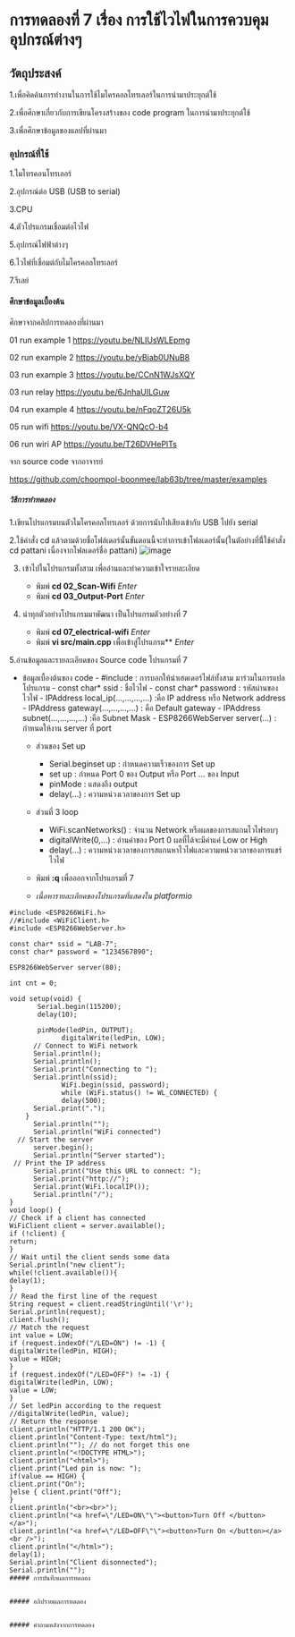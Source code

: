 # การทดลองที่ 7 เรื่อง การใช้ไวไฟในการควบคุมอุปกรณ์ต่างๆ
## วัตถุประสงค์

1.เพื่อคิดค้นการทำงานในการใช้ไมโครคอลโทรเลอร์ในการนำมาประยุกต์ใช้

2.เพื่อศึกษาเกี่ยวกับการเขียนโครงสร้างของ code program ในการนำมาประยุกต์ใช้

3.เพื่อศึกษาข้อมูลของแลปที่ผ่านมา

### อุปกรณ์ที่ใช้

1.ไมโทรคอนโทรเลอร์

2.อุปกรณ์ต่อ USB (USB to serial)

3.CPU

4.ตัวโปรแกรมเชื่อมต่อไวไฟ

5.อุปกรณ์ไฟฟ้าต่างๆ 

6.ไวไฟที่เชื่อมต่กับไมโครคอลโทรเลอร์

7.รีเลย์

#### ศึกษาข้อมูลเบื้องต้น
ศึกษาจากคลิปการทดลองที่ผ่านมา 

01 run example 1 https://youtu.be/NLIUsWLEpmg

02 run example 2 https://youtu.be/yBjab0UNuB8

03 run example 3 https://youtu.be/CCnN1WJsXQY

03 run relay https://youtu.be/6JnhaUILGuw

04 run example 4 https://youtu.be/nFqoZT26U5k

05 run wifi https://youtu.be/VX-QNQcO-b4

06 run wiri AP https://youtu.be/T26DVHePlTs

จาก source code จากอาจารย์

https://github.com/choompol-boonmee/lab63b/tree/master/examples


##### วิธีการทำทดลอง

1.เขียนโปรแกรมบนตัวไมโครคอลโทรเลอร์ ด้วยการนับไปเสียงเข้ากับ USB ไปยัง serial

2.ใช้คำสั่ง cd แล้วตามด้วยชื่อโฟล์เดอร์นั้นขั้นตอนนี้จะทำการเข้าโฟลเดอร์นั้น(ในตัอย่างที่นี่้ใช้คำสั่ง cd pattani เนื่องจากโฟลเดอร์ชื่อ pattani)
   ![image](https://user-images.githubusercontent.com/80880126/113139135-e7dd2180-9250-11eb-8a08-b60a4fa8d268.png)

3. เข้าไปในโปรแกรมทั้งสาม เพื่ออ่านและทำความเข้าใจรายละเอียด
	- พิมพ์ **cd 02_Scan-Wifi** *Enter*
	- พิมพ์ **cd 03_Output-Port** *Enter*
	
4. นำทุกตัวอย่างโปรแกรมมาพัฒนา  เป็นโปรแกรมตัวอย่างที่ 7 
	- พิมพ์ **cd 07_electrical-wifi** *Enter*
	- พิมพ์ **vi src/main.cpp** เพื่อเข้าสู่โปรแกรม** *Enter*

5.อ่านข้อมูลและรายละเอียดของ Source code โปรแกรมที่ 7
- ข้อมูลเบื้องต้นของ code
		- #include <name of header file> : การบอกให้นำเฮดเดอร์ไฟล์ทั้งสาม มาร่วมในการแปลโปรแกรม
		- const char* ssid : ชื่อไวไฟ
		- const char* password : รหัสผ่านของไวไฟ
		- IPAddress local_ip(...,...,...,...) :คือ IP address หรือ Network address
		- IPAddress gateway(...,...,...,...) : คือ Default gateway
		- IPAddress subnet(...,...,...,...) :คือ Subnet Mask
		- ESP8266WebServer server(...) : กำหนดให้งาน server ที่ port
	- ส่วนของ Set up
		- Serial.beginset up : กำหนดความเร็วของการ Set up 
		- set up : กำหนด Port 0 ของ Output หรือ Port ... ของ Input
		- pinMode :  แสดงถึง output
		- delay(...) : ความหน่วงเวลาของการ Set up

	- ส่วนที่ 3 loop
		- WiFi.scanNetworks() : จำนวน Network หรือผลของการสแกนไวไฟรอบๆ
		- digitalWrite(0,...) : อ่านค่าของ Port 0 ผลที่ได้จะมีค่าแค่ Low or High
		- delay(...) : ความหน่วงเวลาของการสแกนหาไวไฟและความหน่วงเวลาของการแชร์ไวไฟ
	- พิมพ์ **:q** เพื่อออกจากโปรแกรมที่ 7
	- *เนื้อหารายละเอียดของโปรแกรมที่แสดงใน platformio*
```
#include <ESP8266WiFi.h> 
//#include <WiFiClient.h>
#include <ESP8266WebServer.h>

const char* ssid = "LAB-7";
const char* password = "1234567890";

ESP8266WebServer server(80);

int cnt = 0;

void setup(void) {
       Serial.begin(115200);
       delay(10);
       
       pinMode(ledPin, OUTPUT);
             digitalWrite(ledPin, LOW);
      // Connect to WiFi network
      Serial.println();
      Serial.println();
      Serial.print("Connecting to ");
      Serial.println(ssid);
             WiFi.begin(ssid, password);
             while (WiFi.status() != WL_CONNECTED) {
             delay(500);
      Serial.print(".");
    }
      Serial.println("");
      Serial.println("WiFi connected")
  // Start the server
      server.begin();
      Serial.println("Server started");
 // Print the IP address
      Serial.print("Use this URL to connect: ");
      Serial.print("http://");
      Serial.print(WiFi.localIP());
      Serial.println("/");
}
void loop() {
// Check if a client has connected
WiFiClient client = server.available();
if (!client) {
return;
}
// Wait until the client sends some data
Serial.println("new client");
while(!client.available()){
delay(1);
}
// Read the first line of the request
String request = client.readStringUntil('\r'); 
Serial.println(request);
client.flush();
// Match the request
int value = LOW;
if (request.indexOf("/LED=ON") != -1) {
digitalWrite(ledPin, HIGH);
value = HIGH;
}
if (request.indexOf("/LED=OFF") != -1) {
digitalWrite(ledPin, LOW);
value = LOW;
}
// Set ledPin according to the request
//digitalWrite(ledPin, value);
// Return the response
client.println("HTTP/1.1 200 OK");
client.println("Content-Type: text/html");
client.println(""); // do not forget this one
client.println("<!DOCTYPE HTML>");
client.println("<html>");
client.print("Led pin is now: ");
if(value == HIGH) { 
client.print("On");
}else { client.print("Off");
}
client.println("<br><br>");
client.println("<a href=\"/LED=ON\"\"><button>Turn Off </button></a>");
client.println("<a href=\"/LED=OFF\"\"><button>Turn On </button></a><br />");
client.println("</html>");
delay(1);
Serial.println("Client disonnected");
Serial.println("");
##### การบันทึกผลการทดลอง

  
##### อภิปรายผลการทดลอง


##### คำถามหลังจากการทดลอง

